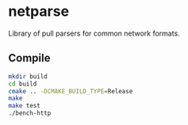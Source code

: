 # netparse

Library of pull parsers for common network formats.

## Compile

```bash
mkdir build
cd build
cmake .. -DCMAKE_BUILD_TYPE=Release
make
make test
./bench-http